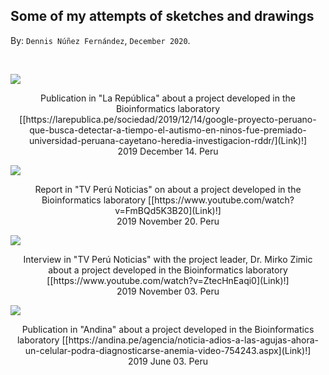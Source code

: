 
## Some of my attempts of sketches and drawings ##

By: ```Dennis Núñez Fernández```, ```December 2020```.

<br>

<p> 
<div class="row">
<!-------------------->
<main class="grid2">
<div class="oneBoxx">
  <img src="https://dennishnf.github.io/posts/daily/2021-01_mentions-in-the-press-and-the-media/2019_12_14__peru_republica_.png">
  <p style="text-align:center;">Publication in "La República" about a project developed in the Bioinformatics laboratory [[https://larepublica.pe/sociedad/2019/12/14/google-proyecto-peruano-que-busca-detectar-a-tiempo-el-autismo-en-ninos-fue-premiado-universidad-peruana-cayetano-heredia-investigacion-rddr/](Link)!] <br> 2019 December 14. Peru</p>
</div>
<div class="oneBoxx">
  <img src="https://dennishnf.github.io/posts/daily/2021-01_mentions-in-the-press-and-the-media/2019_11_20__peru_tvperu_.png">
  <p style="text-align:center;">Report in "TV Perú Noticias" on about a project developed in the Bioinformatics laboratory [[https://www.youtube.com/watch?v=FmBQd5K3B20](Link)!] <br> 2019 November 20. Peru</p>
</div>
<div class="oneBoxx">
  <img src="https://dennishnf.github.io/posts/daily/2021-01_mentions-in-the-press-and-the-media/2019_11_03__peru_tvperu_.png">
  <p style="text-align:center;">Interview in "TV Perú Noticias" with the project leader, Dr. Mirko Zimic about a project developed in the Bioinformatics laboratory [[https://www.youtube.com/watch?v=ZtecHnEaqi0](Link)!] <br> 2019 November 03. Peru</p>
</div>
<div class="oneBoxx">
  <img src="https://dennishnf.github.io/posts/daily/2021-01_mentions-in-the-press-and-the-media/2019_06_03__peru_andina_.png">
  <p style="text-align:center;">Publication in "Andina" about a project developed in the Bioinformatics laboratory [[https://andina.pe/agencia/noticia-adios-a-las-agujas-ahora-un-celular-podra-diagnosticarse-anemia-video-754243.aspx](Link)!] <br> 2019 June 03. Peru</p>
</div>
</main>
<!-------------------->
</div>
</p>